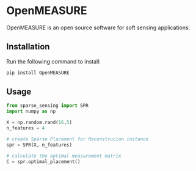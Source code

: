 # OpenMEASURE

OpenMEASURE is an open source software for soft sensing applications.

## Installation

Run the following command to install:

```python
pip install OpenMEASURE
```

## Usage

```python
from sparse_sensing import SPR
import numpy as np

X = np.random.rand(16,5)
n_features = 4

# create Sparse Placement for Reconstrucion instance
spr = SPR(X, n_features)

# calculate the optimal measurement matrix
C = spr.optimal_placement()
```


